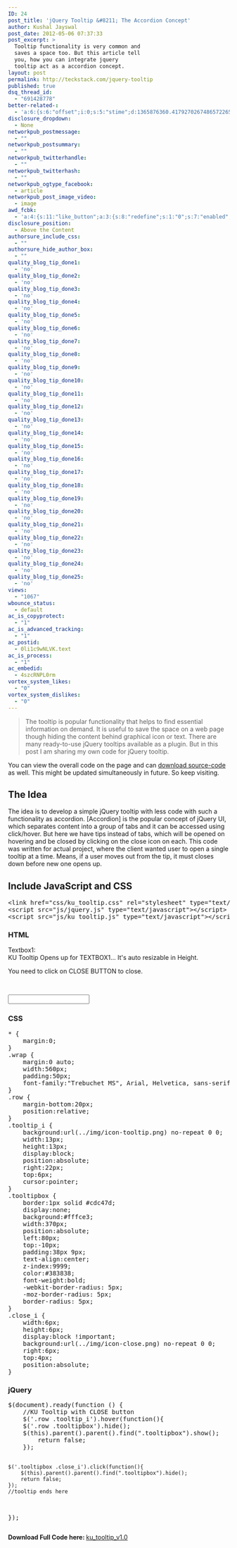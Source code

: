 ```yaml
---
ID: 24
post_title: 'jQuery Tooltip &#8211; The Accordion Concept'
author: Kushal Jayswal
post_date: 2012-05-06 07:37:33
post_excerpt: >
  Tooltip functionality is very common and
  saves a space too. But this article tell
  you, how you can integrate jquery
  tooltip act as a accordion concept.
layout: post
permalink: http://teckstack.com/jquery-tooltip
published: true
dsq_thread_id:
  - "691428778"
better-related-:
  - 'a:6:{s:6:"offset";i:0;s:5:"stime";d:1365876360.4179270267486572265625;s:7:"queries";i:9;i:24;a:43:{i:1618;d:35.114994049072265625;i:1590;d:44.89396925599216814362080185674130916595458984375;i:1559;d:4.97327899932861328125;i:1519;d:44.38333769471287126862080185674130916595458984375;i:1352;d:9.2032985687255859375;i:1323;d:41.06501007080078125;i:206;d:43.09745997302936615369617356918752193450927734375;i:1197;d:27.416473388671875;i:1104;d:11.8903865814208984375;i:970;d:23.9498882293701171875;i:937;d:24.9669189453125;i:912;d:25.2774810791015625;i:893;d:29.949901580810546875;i:874;d:78.7140980747200700307075749151408672332763671875;i:846;d:46.90350341796875;i:792;d:35.0301125625084210923887440003454685211181640625;i:774;d:28.3619709014892578125;i:731;d:33.7175877669761945298887440003454685211181640625;i:638;d:28.7279491424560546875;i:641;d:18.8702602386474609375;i:439;d:23.110576629638671875;i:401;d:24.643726348876953125;i:340;d:58.979707815930993319852859713137149810791015625;i:200;d:24.9998569488525390625;i:263;d:52.8472698139694472274641157127916812896728515625;i:256;d:16.903087615966796875;i:240;d:32.60996246337890625;i:220;d:34.92327823279038767623205785639584064483642578125;i:193;d:8.6260684931053308588388972566463053226470947265625;i:181;d:12.3941020965576171875;i:165;d:12.4020175933837890625;i:154;d:10.56683349609375;i:146;d:16.93335952398911814498205785639584064483642578125;i:141;d:6.885019779205322265625;i:134;d:12.7142299616111902338388972566463053226470947265625;i:126;d:17.0135707855224609375;i:111;d:36.82388257887274818358491756953299045562744140625;i:99;d:14.1207730355942171485139624564908444881439208984375;i:88;d:13.02294158935546875;i:82;d:11.6140308380126953125;i:78;d:1.20809161663055419921875;i:48;d:5.3720703125;i:42;d:3.871479511260986328125;}s:5:"etime";d:1365876360.4404809474945068359375;s:5:"ctime";i:1365876360;}'
disclosure_dropdown:
  - None
networkpub_postmessage:
  - ""
networkpub_postsummary:
  - ""
networkpub_twitterhandle:
  - ""
networkpub_twitterhash:
  - ""
networkpub_ogtype_facebook:
  - article
networkpub_post_image_video:
  - image
awd_fcbk:
  - 'a:4:{s:11:"like_button";a:3:{s:8:"redefine";s:1:"0";s:7:"enabled";s:1:"1";s:5:"place";s:3:"top";}s:9:"opengraph";a:1:{s:11:"object_link";s:0:"";}s:7:"awd_ogp";a:16:{s:2:"id";s:0:"";s:12:"object_title";s:0:"";s:6:"locale";s:5:"en_US";s:10:"determiner";s:4:"auto";s:5:"title";s:7:"%TITLE%";s:4:"type";s:7:"article";s:11:"custom_type";s:10:"teckstack:";s:11:"description";s:13:"%DESCRIPTION%";s:9:"site_name";s:12:"%BLOG_TITLE%";s:3:"url";s:5:"%URL%";s:27:"auto_load_images_attachment";s:1:"0";s:6:"images";a:1:{i:0;s:0:"";}s:27:"auto_load_videos_attachment";s:1:"0";s:6:"videos";a:1:{i:0;s:0:"";}s:27:"auto_load_audios_attachment";s:1:"0";s:6:"audios";a:1:{i:0;s:0:"";}}s:30:"_nonce_options_save_ogp_object";s:10:"89f594fc89";}'
disclosure_position:
  - Above the Content
authorsure_include_css:
  - ""
authorsure_hide_author_box:
  - ""
quality_blog_tip_done1:
  - 'no'
quality_blog_tip_done2:
  - 'no'
quality_blog_tip_done3:
  - 'no'
quality_blog_tip_done4:
  - 'no'
quality_blog_tip_done5:
  - 'no'
quality_blog_tip_done6:
  - 'no'
quality_blog_tip_done7:
  - 'no'
quality_blog_tip_done8:
  - 'no'
quality_blog_tip_done9:
  - 'no'
quality_blog_tip_done10:
  - 'no'
quality_blog_tip_done11:
  - 'no'
quality_blog_tip_done12:
  - 'no'
quality_blog_tip_done13:
  - 'no'
quality_blog_tip_done14:
  - 'no'
quality_blog_tip_done15:
  - 'no'
quality_blog_tip_done16:
  - 'no'
quality_blog_tip_done17:
  - 'no'
quality_blog_tip_done18:
  - 'no'
quality_blog_tip_done19:
  - 'no'
quality_blog_tip_done20:
  - 'no'
quality_blog_tip_done21:
  - 'no'
quality_blog_tip_done22:
  - 'no'
quality_blog_tip_done23:
  - 'no'
quality_blog_tip_done24:
  - 'no'
quality_blog_tip_done25:
  - 'no'
views:
  - "1067"
wbounce_status:
  - default
ac_is_copyprotect:
  - "1"
ac_is_advanced_tracking:
  - "1"
ac_postid:
  - 0li1c9wNLVK.text
ac_is_process:
  - "1"
ac_embedid:
  - 4szcRNPL0rm
vortex_system_likes:
  - "0"
vortex_system_dislikes:
  - "0"
---
```

<blockquote>The tooltip is popular functionality that helps to find essential information on demand. It is useful to save the space on a web page though hiding the content behind graphical icon or text. There are many ready-to-use jQuery tooltips available as a plugin. But in this post I am sharing my own code for jQuery tooltip.</blockquote>
You can view the overall code on the page and can <a title="Download Code" href="http://www.teckstack.com/wp-content/uploads/2012/05/ku_tooltip_v1.0-teckstack.com_.zip" target="_blank">download source-code</a> as well. This might be updated simultaneously in future. So keep visiting.
<h2>The Idea</h2>
The idea is to develop a simple jQuery tooltip with less code with such a functionality as accordion. [Accordion] is the popular concept of jQuery UI, which separates content into a group of tabs and it can be accessed using click/hover. But here we have tips instead of tabs, which will be opened on hovering and be closed by clicking on the close icon on each. This code was written for actual project, where the client wanted user to open a single tooltip at a time. Means, if a user moves out from the tip, it must closes down before new one opens up.
<h2>Include <strong>JavaScript</strong> and <strong>CSS</strong></h2>
<pre>&lt;link href="css/ku_tooltip.css" rel="stylesheet" type="text/css"&gt;
&lt;script src="js/jquery.js" type="text/javascript"&gt;&lt;/script&gt;
&lt;script src="js/ku_tooltip.js" type="text/javascript"&gt;&lt;/script&gt;</pre>
<h3>HTML</h3>
<div class="row cf">
<div class="col1"><span class="title">Textbox1: </span>
<div class="tooltipbox">KU Tooltip Opens up for TEXTBOX1...
It's auto resizable in Height.

You need to click on CLOSE BUTTON to close.</div>
&nbsp;

</div>
<!--/.col1-->
<div class="col2"><input class="textbox" name="" type="text" /></div>
<!--/.col2-->

</div>
<!--/.row-->
<h3>CSS</h3>
<pre>* {
    margin:0;
}
.wrap {
    margin:0 auto;
    width:560px;
    padding:50px;
    font-family:"Trebuchet MS", Arial, Helvetica, sans-serif;
}
.row {
    margin-bottom:20px;
    position:relative;
}
.tooltip_i {
    background:url(../img/icon-tooltip.png) no-repeat 0 0;
    width:13px;
    height:13px;
    display:block;
    position:absolute;
    right:22px;
    top:6px;
    cursor:pointer;
}
.tooltipbox {
    border:1px solid #cdc47d;
    display:none;
    background:#fffce3;
    width:370px;
    position:absolute;
    left:80px;
    top:-10px;
    padding:38px 9px;
    text-align:center;
    z-index:9999;
    color:#383838;
    font-weight:bold;
    -webkit-border-radius: 5px;
    -moz-border-radius: 5px;
    border-radius: 5px;
}
.close_i {
    width:6px;
    height:6px;
    display:block !important;
    background:url(../img/icon-close.png) no-repeat 0 0;
    right:6px;
    top:4px;
    position:absolute;
}</pre>
<div id="e"></div>
<h3>jQuery</h3>
<pre>$(document).ready(function () {
    //KU Tooltip with CLOSE button
    $('.row .tooltip_i').hover(function(){
    $('.row .tooltipbox').hide();
    $(this).parent().parent().find(".tooltipbox").show();
        return false;
    });

    $('.tooltipbox .close_i').click(function(){
        $(this).parent().parent().find(".tooltipbox").hide();
        return false;
    });
    //tooltip ends here
});</pre>
<strong>Download Full Code here: </strong><a title="Download Code" href="http://teckstack.com/tsdir/wp-content/uploads/2012/05/ku_tooltip_v1.0-teckstack.com_.zip" target="_blank">ku_tooltip_v1.0</a>